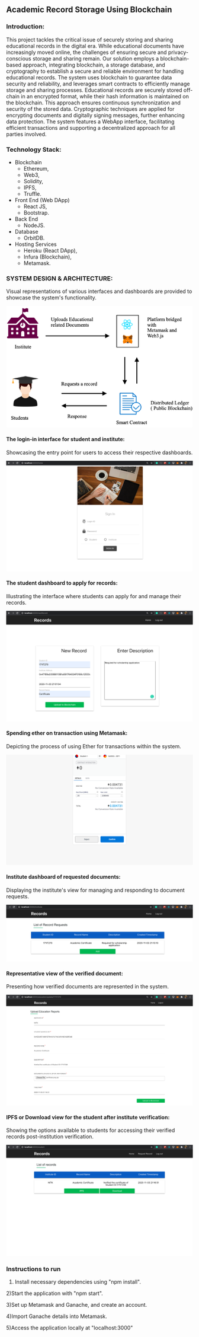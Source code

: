 ## Academic Record Storage Using Blockchain
### Introduction:
This project tackles the critical issue of securely storing and sharing educational records in the digital era. While educational documents have increasingly moved online, the challenges of ensuring secure and privacy-conscious storage and sharing remain. Our solution employs a blockchain-based approach, integrating blockchain, a storage database, and cryptography to establish a secure and reliable environment for handling educational records. The system uses blockchain to guarantee data security and reliability, and leverages smart contracts to efficiently manage storage and sharing processes. Educational records are securely stored off-chain in an encrypted format, while their hash information is maintained on the blockchain. This approach ensures continuous synchronization and security of the stored data. Cryptographic techniques are applied for encrypting documents and digitally signing messages, further enhancing data protection. The system features a WebApp interface, facilitating efficient transactions and supporting a decentralized approach for all parties involved.
### Technology Stack:
* Blockchain
    * Ethereum, 
    * Web3, 
    * Solidity,
    * IPFS,
    * Truffle.
* Front End (Web DApp)
    * React JS, 
    * Bootstrap.
* Back End
    * NodeJS.
* Database
    * OrbitDB.
* Hosting Services
    * Heroku (React DApp),
    * Infura (Blockchain),
    * Metamask.
### SYSTEM DESIGN & ARCHITECTURE:

Visual representations of various interfaces and dashboards are provided to showcase the system's functionality.

![Working](/images/1.png)

#### The login-in interface for student and institute:

Showcasing the entry point for users to access their respective dashboards.

![The login-in interface for student and institute](/images/5.png)

#### The student dashboard to apply for records:

Illustrating the interface where students can apply for and manage their records.

![The student dashboard to apply for records](/images/2.png)

####  Spending ether on transaction using Metamask:

Depicting the process of using Ether for transactions within the system.

![ Spending ether on transaction using Metamask](/images/3.png)

#### Institute dashboard of requested documents:

Displaying the institute's view for managing and responding to document requests.

![Institute dashboard of requested documents](/images/12.png)

#### Representative view of the verified document:

Presenting how verified documents are represented in the system.

![Representative view of the verified document](/images/10.png)

#### IPFS or Download view for the student after institute verification:

Showing the options available to students for accessing their verified records post-institution verification.

![IPFS or Download view for the student after institute verification](/images/11.png)


### Instructions to run
1) Install necessary dependencies using "npm install".

2)Start the application with "npm start".

3)Set up Metamask and Ganache, and create an account.

4)Import Ganache details into Metamask.

5)Access the application locally at "localhost:3000"
